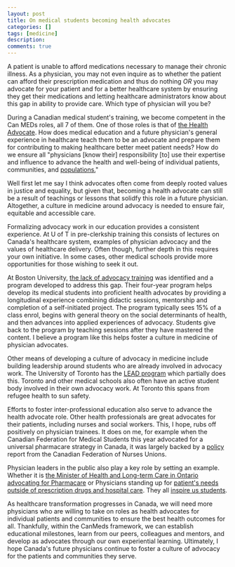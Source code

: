 ```yaml
---
layout: post
title: On medical students becoming health advocates
categories: []
tags: [medicine]
description: 
comments: true
---
```


A patient is unable to afford medications necessary to manage their chronic illness. As a physician, you may not even inquire as to whether the patient can afford their prescription medication and thus do nothing *OR* you may advocate for your patient and for a better healthcare system by ensuring they get their medications and letting healthcare administrators know about this gap in ability to provide care. Which type of physician will you be?

During a Canadian medical student's training, we become competent in the Can MEDs roles, all 7 of them. One of those roles is that of [the Health Advocate](http://www.deptmedicine.utoronto.ca/CanMEDS/Health_Advocate.htm). How does medical education and a future physician's general experience in healthcare teach them to be an advocate and prepare them for contributing to making healthcare better meet patient needs? How do we ensure all "physicians [know their] responsibility [to] use their expertise and influence to advance the health and well-being of individual patients, communities, and [populations.](http://www.royalcollege.ca/portal/page/portal/rc/canmeds/framework)"

Well first let me say I think advocates often come from deeply rooted values in justice and equality, but given that, becoming a health advocate can still be a result of teachings or lessons that solidfy this role in a future physician. Altogether, a culture in medicine around advocacy is needed to ensure fair, equitable and accessible care.

Formalizing advocacy work in our education provides a consistent experience. At U of T in pre-clerkship training this consists of lectures on Canada's healthcare system, examples of physician advocacy and the values of healthcare delivery. Often though, further depth in this requires your own initiative. In some cases, other medical schools provide more opportunities for those wishing to seek it out. 

At Boston University, [the lack of advocacy training](http://www.bu.edu/today/2013/training-med-students-to-become-patient-advocates/) was identified and a program developed to address this gap. Their four-year program helps develop its medical students into proficient health advocates by providing a longitudinal experience combining didactic sessions, mentorship and completion of a self-initiated project. The program typically sees 15% of a class enrol, begins with general theory on the social determinants of health, and then advances into applied experiences of advocacy. Students give back to the program by teaching sessions after they have mastered the content. I believe a program like this helps foster a culture in medicine of physician advocates. 

Other means of developing a culture of advocacy in medicine include building leadership around students who are already involved in advocacy work. The University of Toronto has the [LEAD program](http://www.md.utoronto.ca/program/leadership/LEAD.htm) which partially does this. Toronto and other medical schools also often have an active student body involved in their own advocacy work. At Toronto this spans from refugee health to sun safety. 

Efforts to foster inter-professional education also serve to advance the health advocate role. Other health professionals are great advocates for their patients, including nurses and social workers. This, I hope, rubs off positively on physician trainees. It does on me, for example when the Canadian Federation for Medical Students this year advocated for a universal pharmacare strategy in Canada, it was largely backed by a [policy](https://nursesunions.ca/sites/default/files/pharmacare_report.pdf) report from the Canadian Federation of Nurses Unions. 

Physician leaders in the public also play a key role by setting an example. Whether it is [the Minister of Health and Long-term Care in Ontario advocating for Pharmacare](http://www.theglobeandmail.com/globe-debate/why-canada-needs-a-national-pharmacare-program/article21086014/) or Physicians standing up for [patient's needs outside of prescription drugs and hospital care](http://www.theglobeandmail.com/globe-debate/dont-limit-the-role-of-health-officers-to-needles-and-pills/article21648693/). They all [inspire us students](http://healthydebate.ca/opinions/doctors-must-advocates). 

As healthcare transformation progresses in Canada, we will need more physicians who are willing to take on roles as health advocates for individual patients and communities to ensure the best health outcomes for all. Thankfully, within the CanMeds framework, we can establish educational milestones, learn from our peers, colleagues and mentors, and develop as advocates through our own experiential learning. Ultimately, I hope Canada's future physicians continue to foster a culture of advocacy for the patients and communities they serve. 